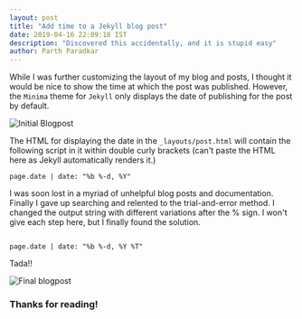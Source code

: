 ```yaml
---
layout: post
title: "Add time to a Jekyll blog post"
date: 2019-04-16 22:09:18 IST
description: "Discovered this accidentally, and it is stupid easy"
author: Parth Paradkar
---
```


While I was further customizing the layout of my blog and posts, I thought it would be nice to show the time at which the post was published. However, the `Minima` theme for `Jekyll` only displays the date of publishing for the post by default. 

<img src="https://raw.githubusercontent.com/thescriptninja/thescriptninja.github.io/master/img/screenshot1.png" title="Initial Blogpost">

The HTML for displaying the date in the `_layouts/post.html` will contain the following script in it within double curly brackets (can't paste the HTML here as Jekyll automatically renders it.)

```
page.date | date: "%b %-d, %Y"
```

I was soon lost in a myriad of unhelpful blog posts and documentation.
Finally I gave up searching and relented to the trial-and-error method. I changed the output string with different variations after the % sign. I won't give each step here, but I finally found the solution.

```

page.date | date: "%b %-d, %Y %T"

```


Tada!!

<img src="https://raw.githubusercontent.com/thescriptninja/thescriptninja.github.io/master/img/screenshot2.png" title="Final blogpost">

### Thanks for reading!




